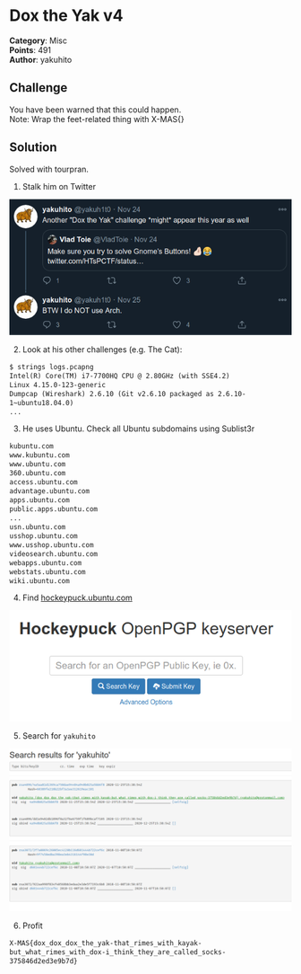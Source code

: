 # Dox the Yak v4

**Category**: Misc \
**Points**: 491 \
**Author**: yakuhito

## Challenge

You have been warned that this could happen. \
Note: Wrap the feet-related thing with X-MAS{}

## Solution

Solved with tourpran.

1. Stalk him on Twitter

![](t.png)

2. Look at his other challenges (e.g. The Cat):
```
$ strings logs.pcapng
Intel(R) Core(TM) i7-7700HQ CPU @ 2.80GHz (with SSE4.2)
Linux 4.15.0-123-generic
Dumpcap (Wireshark) 2.6.10 (Git v2.6.10 packaged as 2.6.10-1~ubuntu18.04.0)
...
```

3. He uses Ubuntu. Check all Ubuntu subdomains using Sublist3r
```
kubuntu.com
www.kubuntu.com
www.ubuntu.com
360.ubuntu.com
access.ubuntu.com
advantage.ubuntu.com
apps.ubuntu.com
public.apps.ubuntu.com
...
usn.ubuntu.com
usshop.ubuntu.com
www.usshop.ubuntu.com
videosearch.ubuntu.com
webapps.ubuntu.com
webstats.ubuntu.com
wiki.ubuntu.com
```

4. Find [hockeypuck.ubuntu.com](http://hockeypuck.ubuntu.com/)

![](h.png)

5. Search for `yakuhito`

![](h1.png)

6. Profit
```
X-MAS{dox_dox_dox_the_yak-that_rimes_with_kayak-but_what_rimes_with_dox-i_think_they_are_called_socks-375846d2ed3e9b7d}
```
